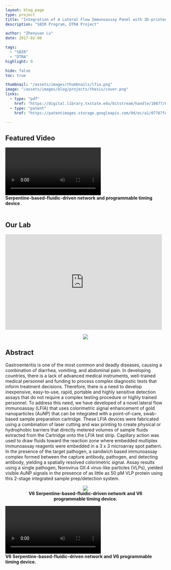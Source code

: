 ```yaml
---
layout: blog_page
type: project
title: "Integration of A Lateral Flow Immunoassay Panel with 3D-printed and Laser-cut Cartridge for Gastroenteritis"
description: "SBIR Program, DTRA Project"

author: "Zhenyuan Lu"
date: 2017-02-08

tags:
  - "SBIR"
  - "DTRA"
highlight: 0

hide: false
toc: true

thumbnail: "/assets/images/thumbnails/lfia.png"
image: "/assets/images/blog/projects/thesis/cover.png"
links:
  - type: "pdf"
    href: "https://digital.library.txstate.edu/bitstream/handle/10877/8290/LU-THESIS-2017.pdf"
  - type: "patent"
    href: "https://patentimages.storage.googleapis.com/9d/ec/a1/07767fef233412/US20180214865A1.pdf"

---
```



## Featured Video

<div class ="center">
  <video controls autoplay style="max-width:70%;">
    <source type="video/mp4" src="{{ "/assets/images/blog/projects/thesis/lfia.mp4" | relative_url }}" />
  </video>
  <figcaption>
  <strong> 
  Serpentine-based-fluidic-driven network and programmable timing device 
  </strong>.
  </figcaption>
</div>
<br>

## Our Lab

<div class="embed-container center">
<iframe width="492" height="300" 
src="https://www.youtube.com/embed/fDivwABr90I" 
frameborder="0" allowfullscreen>
</iframe>
</div>


<center  class="l-page">
  <figure style="max-width:80%;">
    <img src="{{ '/assets/images/blog/projects/thesis/sponsorships.webp' | relative_url }}"  />

  </figure>
</center>



## Abstract
<p>
Gastroenteritis is one of the most common and deadly diseases, causing a combination of diarrhea, vomiting, and abdominal pain. In developing countries, there is a lack of advanced medical instruments, well-trained medical personnel and funding to process complex diagnostic tests that inform treatment decisions. Therefore, there is a need to develop inexpensive, easy-to-use, rapid, portable and highly sensitive detection assays that do not require a complex testing procedure or highly trained personnel. To address this need, we have developed of a novel lateral flow immunoassay (LFIA) that uses colorimetric signal enhancement of gold nanoparticles (AuNP) that can be integrated with a point-of-care, swab-based sample preparation cartridge. These LFIA devices were fabricated using a combination of laser cutting and wax printing to create physical or hydrophobic barriers that directly metered volumes of sample fluids extracted from the Cartridge onto the LFIA test strip. Capillary action was used to draw fluids toward the reaction zone where embedded multiplex immunoassay reagents were embedded in a 3 x 3 microarray spot pattern. In the presence of the target pathogen, a sandwich based immunoassay complex formed between the capture antibody, pathogen, and detecting antibody, yielding a spatially resolved colorimetric signal. Assay results using a single pathogen, Norovirus GII.4 virus-like particles (VLPs), yielded visible AuNP signals in the presence of as little as 50 pM VLP protein using this 2-stage integrated sample prep/detection system.
</p>

<center>
  <figure style="max-width:80%;">
    <img src="{{ '/assets/images/blog/projects/thesis/lfia_v7.webp' | relative_url }}"  />
    <figcaption>
      <strong> V6 Serpentine-based-fluidic-driven network and V6 programmable timing device. </strong>
    </figcaption>
  </figure>
</center>

<div class ="center">
  <video controls style="max-width:70%;">
    <source type="video/mp4" 
    src="{{ "/assets/images/blog/projects/thesis/lfia_v7.mp4" | relative_url }}" />
  </video>
  <figcaption>
    <strong> V6 Serpentine-based-fluidic-driven network and V6 programmable timing device. </strong>
  </figcaption>
</div>
<br>
